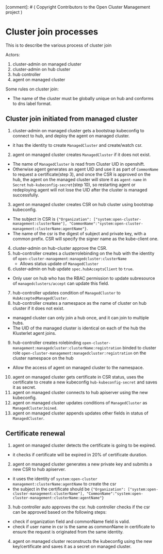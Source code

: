 \[comment\]: # ( Copyright Contributors to the Open Cluster Management project )
# Cluster join processes

This is to describe the various process of cluster join

Actors:
1. cluster-admin on managed cluster
2. cluster-admin on hub cluster
3. hub controller
4. agent on managed cluster

Some rules on cluster join:
- The name of the cluster must be globally unique on hub and conforms to dns label format.

## Cluster join initiated from managed cluster
1. cluster-admin on managed cluster gets a bootstrap kubeconfig to connect to hub,
and deploy the agent on managed cluster.
  - it has the identity to create `ManagedCluster` and create/watch csr.
2. agent on managed cluster creates `ManagedCluster` if it does not exist.
  - The name of `ManagedCluster` is read from Cluster UID in openshift.
  - Otherwise agent generates an agent UID and use it as part of `CommonName` to request a certificate(step 3), and once the CSR is approved on the hub, the agent on the managed cluster will store it as `agent-name` in `Secret` `hub-kubeconfig-secret`(step 10), so restarting agent or redeploying agent will not lose the UID after the cluster is managed successfully.
3. agent on managed cluster creates CSR on hub cluster using bootstrap kubeconfig.
  - The subject in CSR is
`{"Organization": ["system:open-cluster-management:clusterName"], "CommonName":"system:open-cluster-management:clusterName:agentName"}`.
  - The name of the csr is the digest of subject and private key, with a common prefix.
  CSR will specify the signer name as the kube-client one.
4. cluster-admin on hub-cluster approve the CSR.
5. hub-controller creates a clusterrolebinding on the hub with the identity of
`open-cluster-management:managedcluster:clusterName`
   - Allows status update of `ManagedCluster`
6. cluster-admin on hub update `spec.hubAcceptsClient` to `true`.
  - Only user on hub who has the RBAC permission to update subresource of `managedclusters/accept`
  can update this field.
7. hub-controller updates condition of `ManagedCluster` to `HubAcceptedManagedCluster`.
8. hub-controller creates a namespace as the name of cluster on hub cluster if it does not exist.
  - managed cluster can only join a hub once, and it can join to multiple hubs.
  - The UID of the managed cluster is identical on each of the hub the Klusterlet agent joins.
9. hub-controller creates rolebinding `open-cluster-management:managedcluster:clusterName:registration` binded to cluster role `open-cluster-management:managedcluster:registration` on the cluster namespace on the hub
  - Allow the access of agent on managed cluster to the namespace.
10. agent on managed cluster gets certificate in CSR status, uses the certificate to create a new kubeconfig `hub-kubeconfig-secret` and saves it as secret.
10. agent on managed cluster connects to hub apiserver using the new kubeconfig.
11. agent on managed cluster updates conditions of `ManagedCluster` as `ManagedClusterJoined`.
12. agent on managed cluster appends updates other fields in status of `ManagedCluster`.

## Certificate renewal
1. agent on managed cluster detects the certificate is going to be expired.
  - it checks if certificate will be expired in 20% of certificate duration.
2. agent on managed cluster generates a new private key and submits a new CSR to hub apiserver.
  - it uses the identity of `system:open-cluster
management:clusterName:agentName` to create the csr
  - the subject in the certificate should be `{"Organization": ["system:open-cluster-management:clusterName"],
  "CommonName":"system:open-cluster-management:clusterName:agentName"}`
3. hub controller auto approves the csr. hub controller checks if the csr can be approved
based on the following steps:
- check if organization field and commonName field is valid.
- check if user name in csr is the same as commonName in certificate to ensure the request
is originated from the same identity.
4. agent on managed cluster reconstructs the kubeconfig using the new key/certificate
and saves it as a secret on managed cluster.
